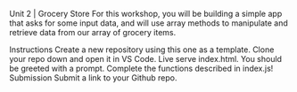Unit 2 | Grocery Store
For this workshop, you will be building a simple app that asks for some input data, and will use array methods to manipulate and retrieve data from our array of grocery items.

Instructions
Create a new repository using this one as a template.
Clone your repo down and open it in VS Code.
Live serve index.html. You should be greeted with a prompt.
Complete the functions described in index.js!
Submission
Submit a link to your Github repo.
